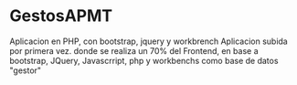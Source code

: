 # GestosAPMT
Aplicacion en PHP, con bootstrap, jquery y workbrench
Aplicacion subida por primera vez. donde se realiza un 70% del Frontend, en base a bootstrap, JQuery, Javascrript, php y workbenchs como base de datos "gestor"

